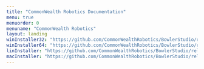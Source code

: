 ```yaml
---
title: "CommonWealth Robotics Documentation"
menu: true
menuorder: 0
menuname: "CommonWealth Robotics"
layout: landing
winInstaller32: "https://github.com/CommonWealthRobotics/BowlerStudio/releases/download/0.31.2/Windows-32-BowlerStudio-0.31.2.exe"
winInstaller64: "https://github.com/CommonWealthRobotics/BowlerStudio/releases/download/0.31.2/Windows-64-BowlerStudio-0.31.2.exe"
linInstaller: "https://github.com/CommonWealthRobotics/BowlerStudio/releases/download/0.31.2/Ubuntu-BowlerStudio-0.31.2.deb"
macInstaller: "https://github.com/CommonWealthRobotics/BowlerStudio/releases/download/0.31.2/MacOSX-BowlerStudio-0.31.2.zip"
---
```


